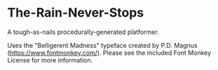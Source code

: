 # The-Rain-Never-Stops
A tough-as-nails procedurally-generated platformer.













Uses the "Belligerent Madness" typeface created by P.D. Magnus (https://www.fontmonkey.com/).
Please see the included Font Monkey License for more information.
